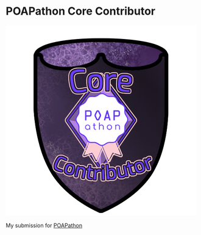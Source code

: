 # POAPathon Core Contributor

![Core Contributor Badge](POAPathon_Core_Contributor_Badge.png)

My submission for [POAPathon](https://gitcoin.co/issue/poapathon/poapathon2021/4/100027060)
